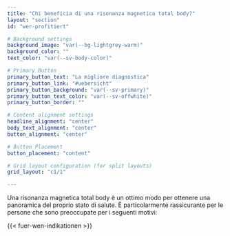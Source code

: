 ```yaml
---
title: "Chi beneficia di una risonanza magnetica total body?"
layout: "section"
id: "wer-profitiert"

# Background settings
background_image: "var(--bg-lightgrey-warm)"
background_color: ""
text_color: "var(--sv-body-color)"

# Primary Button
primary_button_text: "La migliore diagnostica"
primary_button_link: "#uebersicht"
primary_button_background: "var(--sv-primary)"
primary_button_text_color: "var(--sv-offwhite)"
primary_button_border: ""

# Content alignment settings
headline_alignment: "center"
body_text_alignment: "center"
button_alignment: "center"

# Button Placement
button_placement: "content"

# Grid layout configuration (for split layouts)
grid_layout: "c1/1"

---
```

Una risonanza magnetica total body è un ottimo modo per ottenere una panoramica del proprio stato di salute. È particolarmente rassicurante per le persone che sono preoccupate per i seguenti motivi:

{{< fuer-wen-indikationen >}}
